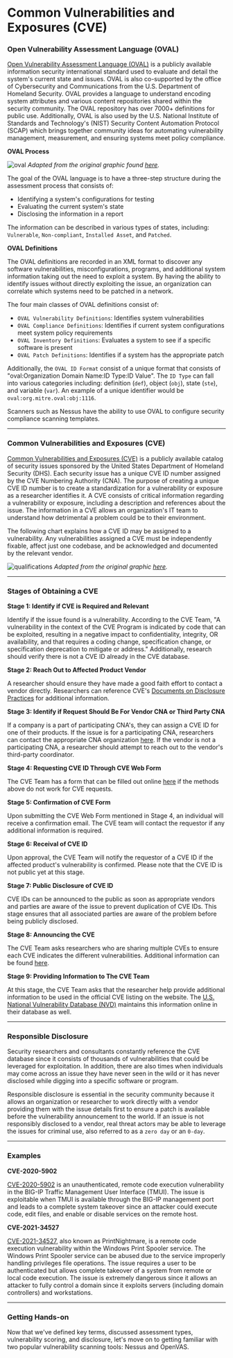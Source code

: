 # Common Vulnerabilities and Exposures (CVE)

### Open Vulnerability Assessment Language (OVAL)

[Open Vulnerability Assessment Language (OVAL)](https://oval.mitre.org/) is a publicly available information security international standard used to evaluate and detail the system's current state and issues. OVAL is also co-supported by the office of Cybersecurity and Communications from the U.S. Department of Homeland Security. OVAL provides a language to understand encoding system attributes and various content repositories shared within the security community. The OVAL repository has over 7000+ definitions for public use. Additionally, OVAL is also used by the U.S. National Institute of Standards and Technology's (NIST) Security Content Automation Protocol (SCAP) which brings together community ideas for automating vulnerability management, measurement, and ensuring systems meet policy compliance.

**OVAL Process**

![oval](https://academy.hackthebox.com/storage/modules/108/graphics/VulnerabilityAssessment\_Diagram\_05.png) _Adapted from the original graphic found_ [_here_](https://oval.mitre.org/documents/docs-05/extras/0505Martin\_f3.gif)_._

The goal of the OVAL language is to have a three-step structure during the assessment process that consists of:

* Identifying a system's configurations for testing
* Evaluating the current system's state
* Disclosing the information in a report

The information can be described in various types of states, including: `Vulnerable`, `Non-compliant`, `Installed Asset`, and `Patched`.

**OVAL Definitions**

The OVAL definitions are recorded in an XML format to discover any software vulnerabilities, misconfigurations, programs, and additional system information taking out the need to exploit a system. By having the ability to identify issues without directly exploiting the issue, an organization can correlate which systems need to be patched in a network.

The four main classes of OVAL definitions consist of:

* `OVAL Vulnerability Definitions`: Identifies system vulnerabilities
* `OVAL Compliance Definitions`: Identifies if current system configurations meet system policy requirements
* `OVAL Inventory Definitions`: Evaluates a system to see if a specific software is present
* `OVAL Patch Definitions`: Identifies if a system has the appropriate patch

Additionally, the `OVAL ID Format` consist of a unique format that consists of "oval:Organization Domain Name:ID Type:ID Value". The `ID Type` can fall into various categories including: definition (`def`), object (`obj`), state (`ste`), and variable (`var`). An example of a unique identifier would be `oval:org.mitre.oval:obj:1116`.

Scanners such as Nessus have the ability to use OVAL to configure security compliance scanning templates.

***

### Common Vulnerabilities and Exposures (CVE)

[Common Vulnerabilities and Exposures (CVE)](https://cve.mitre.org/) is a publicly available catalog of security issues sponsored by the United States Department of Homeland Security (DHS). Each security issue has a unique CVE ID number assigned by the CVE Numbering Authority (CNA). The purpose of creating a unique CVE ID number is to create a standardization for a vulnerability or exposure as a researcher identifies it. A CVE consists of critical information regarding a vulnerability or exposure, including a description and references about the issue. The information in a CVE allows an organization's IT team to understand how detrimental a problem could be to their environment.

The following chart explains how a CVE ID may be assigned to a vulnerability. Any vulnerabilities assigned a CVE must be independently fixable, affect just one codebase, and be acknowledged and documented by the relevant vendor.

![qualifications](https://academy.hackthebox.com/storage/modules/108/cve/VulnerabilityAssessment\_Diagram\_01.png) _Adapted from the original graphic_ [_here_](https://www.balbix.com/app/uploads/what-is-a-CVE-1024x655.png)_._

***

### Stages of Obtaining a CVE

**Stage 1: Identify if CVE is Required and Relevant**

Identify if the issue found is a vulnerability. According to the CVE Team, "A vulnerability in the context of the CVE Program is indicated by code that can be exploited, resulting in a negative impact to confidentiality, integrity, OR availability, and that requires a coding change, specification change, or specification deprecation to mitigate or address." Additionally, research should verify there is not a CVE ID already in the CVE database.

**Stage 2: Reach Out to Affected Product Vendor**

A researcher should ensure they have made a good faith effort to contact a vendor directly. Researchers can reference CVE's [Documents on Disclosure Practices](https://cve.mitre.org/cve/researcher\_reservation\_guidelines#appendix#a) for additional information.

**Stage 3: Identify if Request Should Be For Vendor CNA or Third Party CNA**

If a company is a part of participating CNA's, they can assign a CVE ID for one of their products. If the issue is for a participating CNA, researchers can contact the appropriate CNA organization [here](https://cve.mitre.org/cve/request\_id.html). If the vendor is not a participating CNA, a researcher should attempt to reach out to the vendor's third-party coordinator.

**Stage 4: Requesting CVE ID Through CVE Web Form**

The CVE Team has a form that can be filled out online [here](https://cveform.mitre.org/) if the methods above do not work for CVE requests.

**Stage 5: Confirmation of CVE Form**

Upon submitting the CVE Web Form mentioned in Stage 4, an individual will receive a confirmation email. The CVE team will contact the requestor if any additional information is required.

**Stage 6: Receival of CVE ID**

Upon approval, the CVE Team will notify the requestor of a CVE ID if the affected product's vulnerability is confirmed. Please note that the CVE ID is not public yet at this stage.

**Stage 7: Public Disclosure of CVE ID**

CVE IDs can be announced to the public as soon as appropriate vendors and parties are aware of the issue to prevent duplication of CVE IDs. This stage ensures that all associated parties are aware of the problem before being publicly disclosed.

**Stage 8: Announcing the CVE**

The CVE Team asks researchers who are sharing multiple CVEs to ensure each CVE indicates the different vulnerabilities. Additional information can be found [here](https://cve.mitre.org/cve/researcher\_reservation\_guidelines).

**Stage 9: Providing Information to The CVE Team**

At this stage, the CVE Team asks that the researcher help provide additional information to be used in the official CVE listing on the website. The [U.S. National Vulnerability Database (NVD)](https://nvd.nist.gov/) maintains this information online in their database as well.

***

### Responsible Disclosure

Security researchers and consultants constantly reference the CVE database since it consists of thousands of vulnerabilities that could be leveraged for exploitation. In addition, there are also times when individuals may come across an issue they have never seen in the wild or it has never disclosed while digging into a specific software or program.

Responsible disclosure is essential in the security community because it allows an organization or researcher to work directly with a vendor providing them with the issue details first to ensure a patch is available before the vulnerability announcement to the world. If an issue is not responsibly disclosed to a vendor, real threat actors may be able to leverage the issues for criminal use, also referred to as a `zero day` or an `0-day`.

***

### Examples

**CVE-2020-5902**

[CVE-2020-5902](https://cve.mitre.org/cgi-bin/cvename.cgi?name=CVE-2020-5902) is an unauthenticated, remote code execution vulnerability in the BIG-IP Traffic Management User Interface (TMUI). The issue is exploitable when TMUI is available through the BIG-IP management port and leads to a complete system takeover since an attacker could execute code, edit files, and enable or disable services on the remote host.

**CVE-2021-34527**

[CVE-2021-34527](https://cve.mitre.org/cgi-bin/cvename.cgi?name=CVE-2021-34527), also known as PrintNightmare, is a remote code execution vulnerability within the Windows Print Spooler service. The Windows Print Spooler service can be abused due to the service improperly handling privileges file operations. The issue requires a user to be authenticated but allows complete takeover of a system from remote or local code execution. The issue is extremely dangerous since it allows an attacker to fully control a domain since it exploits servers (including domain controllers) and workstations.

***

### Getting Hands-on

Now that we've defined key terms, discussed assessment types, vulnerability scoring, and disclosure, let's move on to getting familiar with two popular vulnerability scanning tools: Nessus and OpenVAS.
